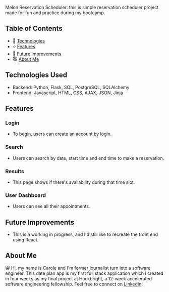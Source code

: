 
Melon Reservation Scheduler: this is simple reservation scheduler project made for fun and practice during my bootcamp.

## Table of Contents
* 🤖 [Technologies](#technologies-used)
* ⭐ [Features](#features)
* 🚀 [Future Improvements](#future-improvements)
* 😸 [About Me](#about-me)

## Technologies Used
* Backend: Python, Flask, SQL, PostgreSQL, SQLAlchemy
* Frontend: Javascript, HTML, CSS, AJAX, JSON, Jinja
## Features

### Login
* To begin, users can create an account by login. 

### Search
* Users can search by date, start time and end time to make a reservation.

### Results
* This page shows if there's availability during that time slot.

### User Dashboard
* Users can see all their appointments.

## Future Improvements
* This is a working in progress, and I'd still like to recreate the front end using React.

## About Me
😸 Hi, my name is Carole and I'm former journalist turn into a software engineer. This date plan app is my first full stack application which I created in four weeks as my final project at Hackbright, a 12-week accelerated software engineering fellowship. Feel free to connect on [LinkedIn](https://www.linkedin.com/in/carolelago/)!